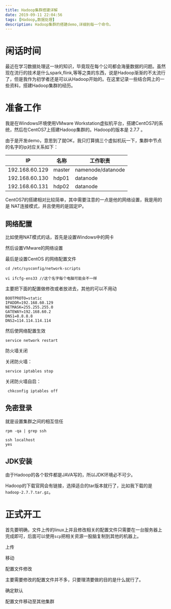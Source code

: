 ```yaml
---
title: Hadoop集群搭建详解
date: 2019-09-11 22:04:56
tags: [Hadoop,数据处理] 
description: Hadoop集群的搭建demo,详细到每一个命令。
---
```








# 闲话时间

最近在学习数据处理这一块的知识，毕竟现在每个公司都会海量数据的问题。虽然现在流行的技术是什么spark,flink,等等之类的东西，说是Hadoop渐渐的不太流行了，但是我作为初学者还是可以从Hadoop开始的。在这里记录一些结合网上的一些资料，搭建Hadoop集群的经历。



# 准备工作

我是在Windows环境使用VMware Workstation虚拟机平台，搭建CentOS7的系统，然后在CentOS7上搭建Hadoop集群的。Hadoop的版本是 2.7.7 。

由于是开发demo，意思到了就OK，我只打算搞三个虚拟机玩一下，集群中节点的名字的ip对应关系如下：



| IP             | 名称   | 工作职责          |
| -------------- | ------ | ----------------- |
| 192.168.60.129 | master | namenode/datanode |
| 192.168.60.130 | hdp01  | datanode          |
| 192.168.60.131 | hdp02  | datanode          |

CentOS7的搭建相对比较简单，其中需要注意的一点是他的网络设置，我是用的是 NAT连接模式，并且使用的是固定IP。





## 网络配置

比如使用NAT模式的话，首先是设置Windows中的网卡



然后设置VMware的网络设置



最后是设置CentOS 的网络配置文件

```
cd /etc/sysconfig/network-scripts

vi ifcfg-ens33 //这个名字每个电脑可能会不一样
```

主要把下面的配置做修改或者放进去，其他的可以不用动

```
BOOTPROTO=static
IPADDR=192.168.60.129
NETMASK=255.255.255.0
GATEWAY=192.168.60.2
DNS1=8.8.8.8
DNS2=114.114.114.114
```

然后使网络配置生效

```
service network restart
```

防火墙关闭

关闭防火墙：

```
service iptables stop  
```

关闭防火墙自启：

```
 chkconfig iptables off
```



## 免密登录

就是设置集群之间的相互信任

```
rpm -qa | grep ssh

ssh localhost  
yes
```



## JDK安装

由于Hadoop的各个软件都是JAVA写的，所以JDK环境必不可少。







Hadoop的下载官网会有链接，选择适合的tar版本就行了，比如我下载的是 `hadoop-2.7.7.tar.gz`。



# 正式开工

首先要明确，文件上传的linux上并且修改相关的配置文件只需要在一台服务器上完成即可，后面可以使用`scp`把相关资源一股脑复制到其他的机器上。

上传

移动

配置文件修改

主要需要修改的配置文件并不多，只要理清要做的目的是什么就行了。

确定默认

配置文件移动至其他集群







